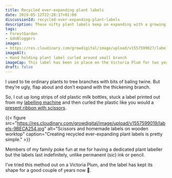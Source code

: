 ```yaml
---
title: Recycled ever-expanding plant labels
date: 2019-05-12T22:28:17+01:00
discussionId: recycled-ever-expanding-plant-labels
description: These nifty plant labels keep on expanding with a growing branch, and are easy to make from old plastic milk bottles.
tags: 
- ForestGarden
- GdnBloggers
images: 
- https://res.cloudinary.com/growdigital/image/upload/v1557599027/label-F892524B.jpg
imageAlt: 
- Hand holding plant label curled around small branch
imageCap: This label has been in place on the Victoria Plum for two years now.
draft: false
---
```


I used to tie ordinary plants to tree branches with bits of baling twine. But they’re ugly, flap about and don’t expand with the thickening branch.

So, I cut up long strips of old plastic milk bottles, stuck a label printed out from my [labelling machine](https://www.amazon.co.uk/Brother-PT-H110-Labeller-Keyboard-Handheld/dp/B01N5ID8FR/) and then curled the plastic like you would a [present ribbon with scissors](https://www.wikihow.com/Curl-Ribbon).

{{< figure src="https://res.cloudinary.com/growdigital/image/upload/v1557599019/labels-9BECA254.jpg" alt="Scissors and homemade labels on wooden worktop" caption="Creating recycled ever-expanding plant labels is pretty simple." >}}

Members of my family poke fun at me for having a dedicated plant labeller but the labels last indefinitely, unlike permanent (sic) ink or pencil. 

I’ve tried this method out on a Victoria Plum, and the label has kept its shape for a good couple of years now 🙂.
